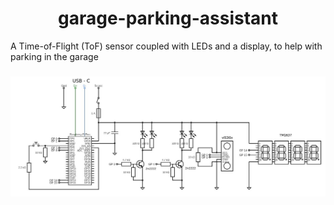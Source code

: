 

<div align="center">
    <h1>
        garage-parking-assistant         
    </h1>   
</div>

A Time-of-Flight (ToF) sensor coupled with LEDs and a display, to help with parking in the garage
###
![schematic.jpg](./schematic.jpg)
